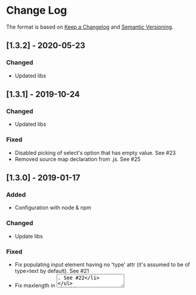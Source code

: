 # Change Log
The format is based on [Keep a Changelog](http://keepachangelog.com/) 
and [Semantic Versioning](http://semver.org/).

## [1.3.2] - 2020-05-23
### Changed
- Updated libs

## [1.3.1] - 2019-10-24
### Changed
- Updated libs
### Fixed
- Disabled picking of select's option that has empty value. See #23 
- Removed source map declaration from .js. See #25

## [1.3.0] - 2019-01-17
### Added
- Configuration with node & npm
### Changed
- Update libs
### Fixed
- Fix populating input element having no 'type' attr (it's assumed to be of type=text by default). See #21
- Fix maxlength in <textarea>. See #22

## [1.2.3] - 2017-09-23
### Fixed
- Disabled the plugin for pages ending with '.xml'. See #20
### Changed
- Updated jQuery to the latest version
- web-ext reference in README

## [1.2.0] - 2017-04-13
### Added
- Key shortcut

## [1.1.0] - 2016-11-09
### Added
- Publish 'change' event (indirect support for AngularJS and possibly other frameworks)

## [1.0.0] - 2016-08-21
### Added
- Changelog file
- Chrome support
- Options

### Changed
- Extension rewritten from Add-on SDK to WebExtensions
- Logic around radio buttons
- show.html file (for dev purposes)
